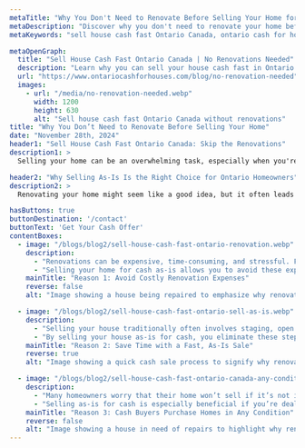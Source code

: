 ```yaml
---
metaTitle: "Why You Don't Need to Renovate Before Selling Your Home for Cash in Ontario"
metaDescription: "Discover why you don't need to renovate your home before selling it for cash in Ontario. Sell house cash fast Ontario Canada without the hassle of costly repairs or upgrades."
metaKeywords: "sell house cash fast Ontario Canada, ontario cash for houses, sell house cash fast ontario, cash home buyers Ontario, sell house as-is Ontario"

metaOpenGraph:
  title: "Sell House Cash Fast Ontario Canada | No Renovations Needed"
  description: "Learn why you can sell your house cash fast in Ontario Canada without renovations or repairs. Get a fast, hassle-free sale and skip the stress."
  url: "https://www.ontariocashforhouses.com/blog/no-renovation-needed"
  images:
    - url: "/media/no-renovation-needed.webp"
      width: 1200
      height: 630
      alt: "Sell house cash fast Ontario Canada without renovations"
title: "Why You Don’t Need to Renovate Before Selling Your Home"
date: "November 28th, 2024"
header1: "Sell House Cash Fast Ontario Canada: Skip the Renovations"
description1: >
  Selling your home can be an overwhelming task, especially when you're told you need to make costly renovations to attract buyers. The truth is, you don’t need to renovate your home before selling it for cash in Ontario, Canada. By selling your home as-is to a cash buyer, you can avoid the stress, expense, and time it takes to make repairs or upgrades. Here's why selling your house without renovating is the smarter choice.

header2: "Why Selling As-Is Is the Right Choice for Ontario Homeowners"
description2: >
  Renovating your home might seem like a good idea, but it often leads to unexpected costs and delays. By selling your home as-is for cash in Ontario, you can skip the renovations and sell your house cash fast. This is an ideal solution for homeowners who want to save time, money, and effort while securing a fair cash offer.

hasButtons: true
buttonDestination: '/contact'
buttonText: 'Get Your Cash Offer'
contentBoxes:
  - image: "/blogs/blog2/sell-house-cash-fast-ontario-renovation.webp"
    description: 
      - "Renovations can be expensive, time-consuming, and stressful. From fixing roofs to upgrading kitchens, the costs can quickly add up, and there’s no guarantee you’ll get a return on your investment. In many cases, the renovation process ends up being more trouble than it’s worth, leaving homeowners with additional debt or delays."
      - "Selling your home for cash as-is allows you to avoid these expenses entirely. Instead of spending weeks or months renovating, you can sell your house cash fast in Ontario Canada and save yourself the headache. Cash buyers are ready to purchase your home in its current condition, no matter its state or market readiness."
    mainTitle: "Reason 1: Avoid Costly Renovation Expenses"
    reverse: false
    alt: "Image showing a house being repaired to emphasize why renovations aren't necessary to sell house cash fast Ontario Canada"

  - image: "/blogs/blog2/sell-house-cash-fast-ontario-sell-as-is.webp"
    description: 
      - "Selling your house traditionally often involves staging, open houses, and extensive cleaning, all of which require effort and time. Renovations add even more to this already stressful process, pushing back your timeline and delaying your ability to move forward with your plans."
      - "By selling your house as-is for cash, you eliminate these steps entirely and enjoy a seamless, fast transaction. Ontario cash buyers specialize in buying homes quickly, saving you weeks or even months of waiting. This option lets you focus on what matters most—whether that’s relocating, paying off debts, or making your next big move."
    mainTitle: "Reason 2: Save Time with a Fast, As-Is Sale"
    reverse: true
    alt: "Image showing a quick cash sale process to signify why renovations aren't needed to sell house cash fast Ontario Canada"

  - image: "/blogs/blog2/sell-house-cash-fast-ontario-canada-any-condition.webp"
    description: 
      - "Many homeowners worry that their home won’t sell if it’s not in perfect condition. The reality is that cash buyers in Ontario are looking for homes in any condition. Whether your house has outdated features, requires minor cosmetic improvements, or needs significant structural repairs, you can still sell it for cash without hesitation or fear of rejection."
      - "Selling as-is for cash is especially beneficial if you’re dealing with financial challenges, a tight timeline, or simply don’t want the hassle of renovations. Trust Ontario’s cash buyers to provide a fair offer no matter the state of your property, allowing you to move forward with peace of mind and zero repair obligations."
    mainTitle: "Reason 3: Cash Buyers Purchase Homes in Any Condition"
    reverse: false
    alt: "Image showing a house in need of repairs to highlight why renovations aren't necessary to sell house cash fast Ontario Canada"
---
```



